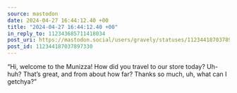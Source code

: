 ```yaml
---
source: mastodon
date: 2024-04-27 16:44:12.40 +00
title: "2024-04-27 16:44:12.40 +00"
in_reply_to: 112343685711418034
post_uri: https://mastodon.social/users/gravely/statuses/112344187037897330
post_id: 112344187037897330
---
```

“Hi, welcome to the Munizza! How did you travel to our store today? Uh-huh? That’s great, and from about how far? Thanks so much, uh, what can I getchya?”


